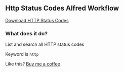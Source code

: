 ## Http Status Codes Alfred Workflow

[Download HTTP Status Codes](https://github.com/rknightuk/alfred-workflows/raw/main/workflows/httpstatuscodes/httpstatuscodes.alfredworkflow)

### What does it do?

List and search all HTTP status codes

Keyword is `http`

Like this? [Buy me a coffee](https://www.buymeacoffee.com/rknightuk)